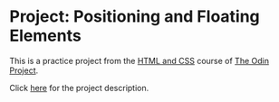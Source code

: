# Project: Positioning and Floating Elements

This is a practice project from the [HTML and CSS](https://www.theodinproject.com/courses/html-and-css) course of [The Odin Project](https://www.theodinproject.com/dashboard).

Click [here](https://www.theodinproject.com/courses/html-and-css/lessons/positioning-and-floating-elements?ref=lnav) for the project description.



